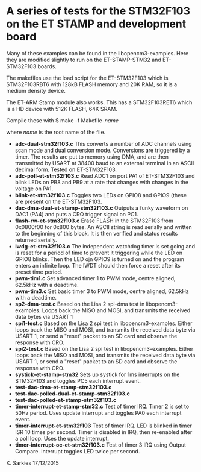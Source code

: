 A series of tests for the STM32F103 on the ET STAMP and development board
=========================================================================

Many of these examples can be found in the libopencm3-examples. Here they are
modified slightly to run on the ET-STAMP-STM32 and ET-STM32F103 boards.

The makefiles use the load script for the ET-STM32F103 which is STM32F103RBT6
with 128kB FLASH memory and 20K RAM, so it is a medium density device.

The ET-ARM Stamp module also works. This has a STM32F103RET6 which is a
HD device with 512K FLASH, 64K SRAM.

Compile these with
$ make -f Makefile-*name*

where *name* is the root name of the file.

* **adc-dual-stm32f103.c**
    This converts a number of ADC channels using scan mode and dual conversion
    mode. Conversions are triggered by a timer. The results are put to memory
    using DMA, and are then transmitted by USART at 38400 baud to an external
    terminal in an ASCII decimal form. Tested on ET-STM32F103.
* **adc-poll-et-stm32f103.c**
    Read ADC1 on port PA1 of ET-STM32F103 and blink LEDs on PB8 and PB9 at a
    rate that changes with changes in the voltage on PA1.
* **blink-et-stm32f103.c**
    Toggles two LEDs on GPIO8 and GPIO9 (these are present on the ET-STM32F103.
* **dac-dma-dual-et-stamp-stm32f103.c**
    Outputs a funky waveform on DAC1 (PA4) and puts a CRO trigger signal on PC1.
* **flash-rw-et-stm32f103.c**
    Erase FLASH in the STM32F103 from 0x0800f00 for 0x800 bytes. An ASCII string
    is read serially and written to the beginning of this block. It is then
    verified and status results returned serially.
* **iwdg-et-stm32f103.c**
    The independent watchdog timer is set going and is reset for a period of
    time to prevent it triggering while the LED on GPIO8 blinks. Then the LED
    ojn GPIO9 is turned on and the program enters an infinite loop. The IWDT
    should then force a reset after its preset time period.
* **pwm-tim1.c**
    Set advanced timer 1 to PWM mode, centre aligned, 62.5kHz with a deadtime.
* **pwm-tim3.c**
    Set basic timer 3 to PWM mode, centre aligned, 62.5kHz with a deadtime.
* **sp2-dma-test.c**
    Based on the Lisa 2 spi-dma test in libopencm3-examples. Loops back the
    MISO and MOSI, and transmits the received data bytes via USART 1
* **spi1-test.c**
    Based on the Lisa 2 spi test in libopencm3-examples. Either loops back
    the MISO and MOSI, and transmits the received data byte via USART 1,
    or send a "reset" packet to an SD card and observe the response with CRO.
* **spi2-test.c**
    Based on the Lisa 2 spi test in libopencm3-examples. Either loops back
    the MISO and MOSI, and transmits the received data byte via USART 1,
    or send a "reset" packet to an SD card and observe the response with CRO.
* **systick-et-stamp-stm32**
    Sets up systick for 1ms interrupts on the STM32F103 and toggles PC5 each
    interrupt event.
* **test-dac-dma-et-stamp-stm32f103.c**
* **test-dac-polled-dual-et-stamp-stm32f103.c**
* **test-dac-polled-et-stamp-stm32f103.c**
* **timer-interrupt-et-stamp-stm32.c**
    Test of timer IRQ. Timer 2 is set to 50Hz period. Uses update interrupt and
    toggles PA0 each interrupt event.
* **timer-interrupt-et-stm32f103**
    Test of timer IRQ. LED is blinked in timer ISR 10 times per second. Timer
    is disabled in IRQ, then re-enabled after a poll loop. Uses the update
    interrupt.
* **timer-interrupt-oc-et-stm32f103.c**
    Test of timer 3 IRQ using Output Compare. Interrupt toggles LED twice per
    second.

K. Sarkies
17/12/2015
